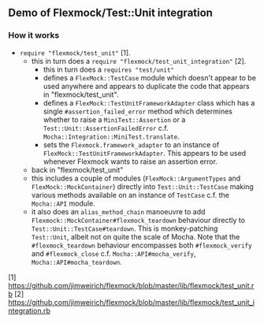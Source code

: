 ## Demo of Flexmock/Test::Unit integration

### How it works

- `require "flexmock/test_unit"` [1].
  - this in turn does a `require "flexmock/test_unit_integration"` [2].
    - this in turn does a `requires "test/unit"`
    - defines a `FlexMock::TestCase` module which doesn't appear to be used anywhere and appears to duplicate the code that appears in "flexmock/test_unit".
    - defines a `FlexMock::TestUnitFrameworkAdapter` class which has a single `#assertion_failed_error` method which determines whether to raise a `MiniTest::Assertion` or a `Test::Unit::AssertionFailedError` c.f. `Mocha::Integration::MiniTest.translate`.
    - sets the `Flexmock.framework_adapter` to an instance of `FlexMock::TestUnitFrameworkAdapter`. This appears to be used whenever Flexmock wants to raise an assertion error.
  - back in "flexmock/test_unit"
  - this includes a couple of modules (`FlexMock::ArgumentTypes` and `FlexMock::MockContainer`) directly into `Test::Unit::TestCase` making various methods available on an instance of `TestCase` c.f. the `Mocha::API` module.
  - it also does an `alias_method_chain` manoeuvre to add `Flexmock::MockContainer#flexmock_teardown` behaviour directly to `Test::Unit::TestCase#teardown`. This is monkey-patching `Test::Unit`, albeit not on quite the scale of Mocha. Note that the `#flexmock_teardown` behaviour encompasses both `#flexmock_verify` and `#flexmock_close` c.f. `Mocha::API#mocha_verify`, `Mocha::API#mocha_teardown`.

[1] https://github.com/jimweirich/flexmock/blob/master/lib/flexmock/test_unit.rb
[2] https://github.com/jimweirich/flexmock/blob/master/lib/flexmock/test_unit_integration.rb